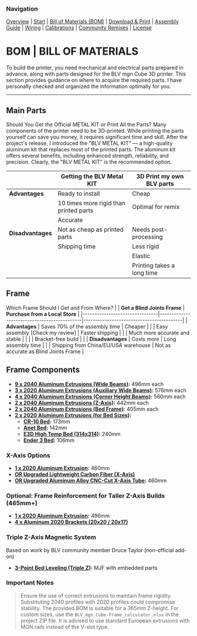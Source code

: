 ### Navigation
[Overview](Resources/Overview.md) | [Start](Resources/Start.md) | [Bill of Materials (BOM)](Resources/BOM.md) | [Download & Print](Resources/Download_&_Print.md) | [Assembly Guide](Resources/Assembly_Guide.md) | [Wiring](Resources/Wiring.md) | [Calibrations](Resources/Calibrations.md) | [Community Remixes](Resources/Remixes.md) | [License](#license)


# BOM | BILL OF MATERIALS

To build the printer, you need mechanical and electrical parts prepared in advance, along with parts designed for the BLV mgn Cube 3D printer. This section provides guidance on where to acquire the required parts. I have personally checked and organized the information optimally for you.

---

## Main Parts
Should You Get the Official METAL KIT or Print All the Parts?
Many components of the printer need to be 3D-printed. While printing the parts yourself can save you money, it requires significant time and skill. After the project's release, I introduced the "BLV METAL KIT" — a high-quality aluminum kit that replaces most of the printed parts. The aluminum kit offers several benefits, including enhanced strength, reliability, and precision. Clearly, the "BLV METAL KIT" is the recommended option.

|                                | **Getting the BLV Metal KIT**               | **3D Print my own BLV parts**            |
|--------------------------------|---------------------------------------------|------------------------------------------|
| **Advantages**                 | Ready to install                          | Cheap                                  |
|                                | 10 times more rigid than printed parts    | Optimal for remix                      |
|                                | Accurate                                  |                                          |
| **Disadvantages**              | Not as cheap as printed parts             | Needs post-processing                  |
|                                | Shipping time                             | Less rigid                             |
|                                |                                             | Elastic                                |
|                                |                                             | Printing takes a long time             |



## Frame
Which Frame Should I Get and From Where?
|                                | **Get a Blind Joints Frame**                | **Purchase from a Local Store**          |
|--------------------------------|---------------------------------------------|------------------------------------------|
| **Advantages**                 | Saves 70% of the assembly time            | Cheaper                                |
|                                | Easy assembly [Check my review]           | Faster shipping                        |
|                                | Much more accurate and stable             |                                          |
|                                | Bracket-free build                        |                                          |
| **Disadvantages**              | Costs more                                | Long assembly time                     |
|                                | Shipping from China/EU/USA warehouse      | Not as accurate as Blind Joints Frame  |


## Frame Components

- **[9 x 2040 Aluminum Extrusions (Wide Beams)](#):** 496mm each
- **[3 x 2020 Aluminum Extrusions (Auxiliary Wide Beams)](#):** 576mm each
- **[4 x 2040 Aluminum Extrusions (Corner Height Beams)](#):** 560mm each
- **[2 x 2040 Aluminum Extrusions (Z-Axis)](#):** 442mm each
- **[2 x 2040 Aluminum Extrusions (Bed Frame)](#):** 405mm each
- **[2 x 2020 Aluminum Extrusions (for Bed Sizes)](#):**
  - **[CR-10 Bed](#):** 173mm
  - **[Anet Bed](#):** 142mm
  - **[E3D High Temp Bed (314x314)](#):** 240mm
  - **[Ender 3 Bed](#):** 106mm


### X-Axis Options

- **[1 x 2020 Aluminum Extrusion](#):** 460mm
- **[OR Upgraded Lightweight Carbon Fiber (X-Axis)](#)**
- **[OR Upgraded Aluminum Alloy CNC-Cut X-Axis Tube](#):** 460mm


### Optional: Frame Reinforcement for Taller Z-Axis Builds (465mm+)

- **[1 x 2020 Aluminum Extrusion](#):** 496mm
- **[4 x Aluminum 2020 Brackets (20x20 / 20x17)](#)**


### Triple Z-Axis Magnetic System

Based on work by BLV community member Druce Taylor (non-official add-on)

- **[3-Point Bed Leveling (Triple Z)](#):** MJF with embedded parts


### Important Notes

> Ensure the use of correct extrusions to maintain frame rigidity. Substituting 2040 profiles with 2020 profiles could compromise stability.
> The provided BOM is suitable for a 365mm Z-height. For custom sizes, use the `BLV_mgn_Cube-Frame_calculator.xlsx` in the project ZIP file.
> It is advised to use standard European extrusions with MGN rails instead of the V-slot type.

